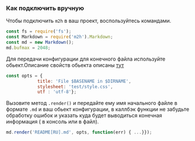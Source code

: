 <a name="вручную_комманды"></a>
### Как подключить вручную

Чтобы подключить `m2h` в ваш проект, воспользуйтесь командами.
```javascript
const fs = require('fs');
const Markdown = require('m2h').Markdown;
const md = new Markdown();
md.bufmax = 2048;
```

Для передачи конфигурации для конечного файла используйте обьект.Описание свойств обьекта описаны [тут](#публичное_api)
```javascript
const opts = {
            title: 'File $BASENAME in $DIRNAME',
            stylesheet: 'test/style.css',
            utf : 'utf-8'};
```

Вызовите метод `.render()` и передайте ему имя начального файле в формате `.md` и ваш обьект конфигурации, в каллбэк функции не забудьте обработку ошибок и указать куда будет выводиться конечная информация ( в консоль или в файл).
```javascript
md.render('README[RU].md', opts, function(err) { ...}});
```

